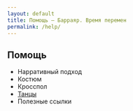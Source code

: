 ```yaml
---
layout: default
title: Помощь — Барраяр. Время перемен
permalink: /help/
---
```


## Помощь

- Нарративный подход
- Костюм
- Кросспол
- [Танцы](/help/dance/)
- Полезные ссылки
